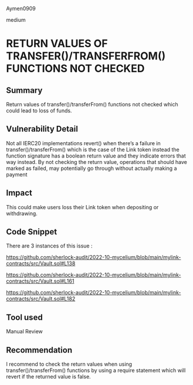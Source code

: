 Aymen0909

medium

# RETURN VALUES OF TRANSFER()/TRANSFERFROM() FUNCTIONS NOT CHECKED

## Summary

Return values of transfer()/transferFrom() functions not checked which could lead to loss of funds.

## Vulnerability Detail

Not all IERC20 implementations revert() when there’s a failure in transfer()/transferFrom() which is the case of the Link token instead the function signature has a boolean return value and they indicate errors that way instead. By not checking the return value, operations that should have marked as failed, may potentially go through without actually making a payment

## Impact

This could make users loss their Link token when depositing or withdrawing.

## Code Snippet

There are 3 instances of this issue :

https://github.com/sherlock-audit/2022-10-mycelium/blob/main/mylink-contracts/src/Vault.sol#L138

https://github.com/sherlock-audit/2022-10-mycelium/blob/main/mylink-contracts/src/Vault.sol#L161

https://github.com/sherlock-audit/2022-10-mycelium/blob/main/mylink-contracts/src/Vault.sol#L182
## Tool used

Manual Review

## Recommendation

I recommend to check the return values when using transfer()/transferFrom() functions by using a require statement which will revert if the returned value is false.
